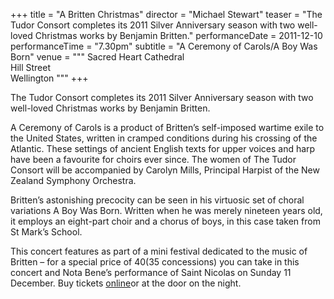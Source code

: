 +++
title = "A Britten Christmas"
director = "Michael Stewart"
teaser = "The Tudor Consort completes its 2011 Silver Anniversary season with two well-loved Christmas works by Benjamin Britten."
performanceDate = 2011-12-10
performanceTime = "7.30pm"
subtitle = "A Ceremony of Carols/A Boy Was Born"
venue = """
Sacred Heart Cathedral  
Hill Street  
Wellington
"""
+++

The Tudor Consort completes its 2011 Silver Anniversary season with two well-loved Christmas works by Benjamin Britten.


A Ceremony of Carols is a product of Britten’s self-imposed wartime exile to the United States, written in cramped conditions during his crossing of the Atlantic. These settings of ancient English texts for upper voices and harp have been a favourite for choirs ever since. The women of The Tudor Consort will be accompanied by Carolyn Mills, Principal Harpist of the New Zealand Symphony Orchestra.


Britten’s astonishing precocity can be seen in his virtuosic set of choral variations A Boy Was Born. Written when he was merely nineteen years old, it employs an eight-part choir and a chorus of boys, in this case taken from St Mark’s School.


This concert features as part of a mini festival dedicated to the music of Britten – for a special price of $40 ($35 concessions) you can take in this concert and Nota Bene’s performance of Saint Nicolas on Sunday 11 December. Buy tickets [online](http://www.tudor-consort.org.nz/order)or at the door on the night.
